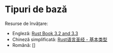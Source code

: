 # Tipuri de bază
Resurse de învățare:
- Engleză: [Rust Book 3.2 and 3.3](https://doc.rust-lang.org/book/ch03-02-data-types.html)
- Chineză simplificată: [Rust语言圣经 - 基本类型](https://course.rs/basic/base-type/index.html)
- Română: []
